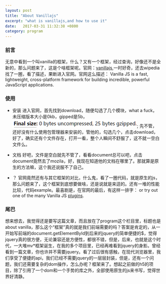 ```yaml
---
layout: post
title: "About Vanillajs"
excerpt: "what is vanillajs,and how to use it"
date:   2017-03-31 11:32:38 +0800
category: program
---
```


### 前言
无意中看到一个叫vanilla的框架，什么？又有一个框架，经过查询，好像还不是全新的，那么问题来了，这是个啥框架呢。官网：[vanillajs](http://vanilla-js.com/),一时好奇，还去wipedia找了一圈，看了描述，果断进入官网。官网这么描述：
    Vanilla JS is a fast, lightweight, cross-platform framework for building incredible, powerful JavaScript applications.

### 使用

+ 安装
进入官网，首先找到download，随便勾选了几个模块，what a fuck，未压缩版本大小是0kb，gipped是5b，![vanillals](/assets/img/vanilla.png);
先不管，还好没有什么使用包管理器来安装的，管他的，勾选几个，点击download，好了，确实还有个文件存在，打开一看，整个人瞬间不舒服了，这不就一空白文件么。

+ 文档
好吧，文件是空白就先不管了，看看document总可以吧，点击document竟然去了mozila，好，我现在知道他的文档在哪里了。那就算是原生的方法嘛，这个我还说服不了自己。

+ ？
官网竟然还有与其它框架的对比，什么鬼，看了一圈代码，就是原生的js，那么问题来了，这个框架到底想要做啥，还是说就是来逗的。还有一堆的性能比较，代码example。最喜剧是，在官网的最后，有这样一排字：
    or try out one of the many Vanilla JS [plugins](http://en.wikipedia.org/wiki/Comparison_of_JavaScript_frameworks).

### 尾巴
想来想去，我觉得还是要写这篇文章，而且放在了program这个栏目里，标题也是about vanilla，那么这个“框架”真的就是我们前端需要的吗？答案是肯定的，从一开始写前端的document.getElementById到后来的jquery的简单便捷的$，觉得jquery真的很方便，无论兼容还是方便性，都很不错，但是，后来，也就是这个时代，一大堆mv*框架诞生，在我的多个项目里，已经再难看到jquery的身影。曾经看到一篇文章，你也许并不需要jquery。看了过后很有感触，在现代浏览器里，我们享受了便捷的api，我们已经不需要jquery的一层层封装，但是，还有一个问题，我们还需要复杂的dom操作，怎么办呢？框架来了。想起之前做的h5的项目，除了引用了一个dom和一个手势的库之外，全部使用原生的js来书写，觉得世界好清静。